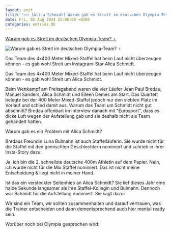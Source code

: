 ```yaml
---
layout: post
title: "🔥🔥 [Alica Schmidt] Warum gab es Streit im deutschen Olympia-Team? ‍♀️"
date: Fri, 02 Aug 2024 22:00:00 +0200
categories: entries DE
---
```

[Warum gab es Streit im deutschen Olympia-Team? ‍♀️](https://www.dasding.de/newszone/olympia-2024-streit-mixed-staffel-lauf-deutsche-mannschaft-alica-schmidt-100.html)

![Warum gab es Streit im deutschen Olympia-Team? ‍♀️](https://www.dasding.de/newszone/1722668866137%2Colympia-2024-alica-schmidt-100~_v-16x9@2dL_-6c42aff4e68b43c7868c3240d3ebfa29867457da.jpg)

Das Team des 4x400 Meter Mixed-Staffel hat beim Lauf nicht überzeugen können - es gab wohl Streit um Instagram-Star Alica Schmidt.

Das Team des 4x400 Meter Mixed-Staffel hat beim Lauf nicht überzeugen können - es gab wohl Streit um Alica Schmidt.

Beim Wettkampf am Freitagabend waren die vier Läufer Jean Paul Bredau, Manuel Sanders, Alica Schmidt und Eileen Demes am Start. Das Quartett belegte bei der 400 Meter Mixed-Staffel jedoch nur den siebten Platz im Vorlauf und schied damit aus. Warum das Team um Schmidt nicht gut abschnitt? Bredau offenbart im Interview danach mit "Eurosport", dass es dicke Luft wegen der Aufstellung gab und sie deshalb nicht als Team gehandelt hätten.

Warum gab es ein Problem mit Alica Schmidt?

Bredaus Freundin Luna Bulmahn ist auch Staffelläuferin. Sie wurde nicht für die Staffel mit den gemischten Geschlechtern nominiert und schrieb in ihrer Insta-Story dazu:

Ja, ich bin die 2. schnellste deutsche 400m Athletin auf dem Papier. Nein, ich wurde nicht für die Mix Staffel nominiert. Das ist nicht meine Entscheidung & liegt nicht in meiner Hand.

Ist das ein versteckter Seitenhieb an Alica Schmidt? Sie lief dieses Jahr eine halbe Sekunde langsamer als ihre Staffel-Kollegin und Bulmahn. Dennoch war Schmidt für die Aufstellung nominiert. Sie sagt dazu:

Wir sind ein Team, wir sollten zusammenhalten und darauf vertrauen, was die Trainer entscheiden und dann dementsprechend auch hier mental ready sein.

Worüber noch bei Olympia gesprochen wird:

